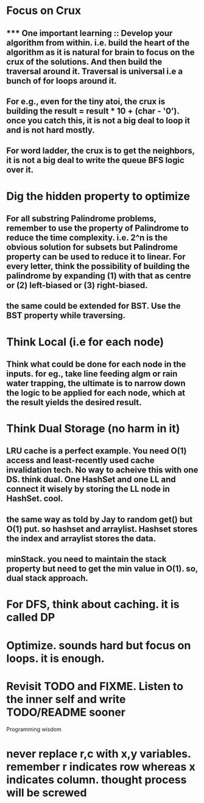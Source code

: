 
# Focus on Crux
## *** One important learning :: Develop your algorithm from within. i.e. build the heart of the algorithm as it is natural for brain to focus on the crux of the solutions. And then build the traversal around it. Traversal is universal i.e a bunch of for loops around it. 
## For e.g., even for the tiny atoi, the crux is building the result = result * 10 + (char - '0'). once you catch  this, it is not a big deal to loop it and is not hard mostly. 
## For word ladder, the crux is to get the neighbors, it is not a big deal to write the queue BFS logic over it.

# Dig the hidden property to optimize
## For all substring Palindrome problems, remember to use the property of Palindrome to reduce the time complexity. i.e. 2^n is the obvious solution for subsets but Palindrome property can be used to reduce it to linear. For every letter, think the possibility of building the palindrome by expanding (1) with that as centre or (2) left-biased or (3) right-biased.

## the same could be extended for BST. Use the BST property while traversing.

# Think Local (i.e for each node)
## Think what could be done for each node in the inputs. for eg., take line feeding algm or rain water trapping, the ultimate is to narrow down the logic to be applied for each node, which at the result yields the desired result.

# Think Dual Storage (no harm in it)
## LRU cache is a perfect example. You need O(1) access and least-recently used cache invalidation tech. No way to acheive this with one DS. think dual. One HashSet and one LL and connect it wisely by storing the LL node in HashSet. cool.

## the same way as told by Jay to random get() but O(1) put. so hashset and arraylist. Hashset stores the index and arraylist stores the data.

## minStack. you need to maintain the stack property but need to get the min value in O(1). so, dual stack approach.

# For DFS, think about caching. it is called DP

# Optimize. sounds hard but focus on loops. it is enough.

# Revisit TODO and FIXME. Listen to the inner self and write TODO/README sooner

Programming wisdom

# never replace r,c with x,y variables. remember r indicates row whereas x indicates column. thought process will be screwed